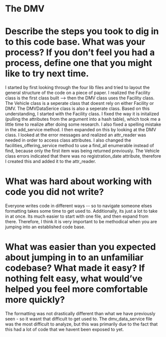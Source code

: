 # The DMV

# Describe the steps you took to dig in to this code base. What was your process? If you don’t feel you had a process, define one that you might like to try next time.
I started by first looking through the four lib files and tried to layout the general structure of the code on a piece of paper. I realized the Facility class is the first class built --> then the DMV class uses the Facility class. The Vehicle class is a seperate class that doesnt rely on either Facility or DMV. The DMVDataSerice class is also a seperate class.
Based on this understanding, I started with the Facility class. I fixed the way it is initalized (pulling the attributes from the argument into a hash table), which took me a little time to realize after doing some research. I also fixed a spelling mistake in the add_service method.
I then expanded on this by looking at the DMV class. I looked at the error messages and realized an attr_reader was needed in order to access class attributes. I also changed the facilities_offering_service method to use a find_all enumerable instead of find, because only the first item was being returned previously. 
The Vehicle class errors indicated that there was no registration_date attribute, therefore I created this and added it to the attr_reader.


# What was hard about working with code you did not write?
Everyone writes code in different ways -- so to navigate someone elses formatting takes some time to get used to. Additionally, its just a lot to take in at once. Its much easier to start with one file, and then expand from there. Therefore, I think it is very important to be methodical when you are jumping into an established code base. 

# What was easier than you expected about jumping in to an unfamiliar codebase? What made it easy? If nothing felt easy, what would’ve helped you feel more comfortable more quickly?
The formatting was not drastically different than what we have previously seen - so it wasnt that difficult to get used to. The dmv_data_service file was the most difficult to analyze, but this was primarily due to the fact that this had a lot of code that we havent been exposed to yet.

